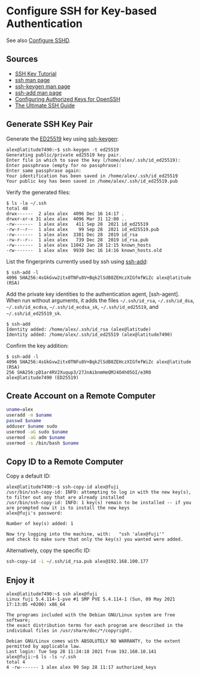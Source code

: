# Configure SSH for Key-based Authentication

See also [Configure SSHD](sshd.html).

## Sources

* [SSH Key Tutorial](https://austinsnerdythings.com/2021/04/02/ssh-key-tutorial/)
* [ssh man page](https://man7.org/linux/man-pages/man1/ssh.1.html)
* [ssh-keygen man page](https://man7.org/linux/man-pages/man1/ssh-keygen.1.html)
* [ssh-add man page](https://man7.org/linux/man-pages/man1/ssh-add.1.html0)
* [Configuring Authorized Keys for OpenSSH](https://www.ssh.com/academy/ssh/authorized-keys-openssh)
* [The Ultimate SSH Guide](https://grimoire.carcano.ch/blog/openssh-tutorial-the-ultimate-ssh-guide-to-understand-it/)

## Generate SSH Key Pair

Generate the
[ED25519](https://linux-audit.com/using-ed25519-openssh-keys-instead-of-dsa-rsa-ecdsa/)
key using
[ssh-keygen](https://man7.org/linux/man-pages/man1/ssh-keygen.1.html):

```console
alex@latitude7490:~$ ssh-keygen -t ed25519
Generating public/private ed25519 key pair.
Enter file in which to save the key (/home/alex/.ssh/id_ed25519):
Enter passphrase (empty for no passphrase):
Enter same passphrase again:
Your identification has been saved in /home/alex/.ssh/id_ed25519
Your public key has been saved in /home/alex/.ssh/id_ed25519.pub
```

Verify the generated files:

```console
$ ls -la ~/.ssh
total 48
drwx------  2 alex alex  4096 Dec 16 14:17 .
drwxr-xr-x 31 alex alex  4096 Mar 31 12:00 ..
-rw-------  1 alex alex   411 Sep 28  2021 id_ed25519
-rw-r--r--  1 alex alex    99 Sep 28  2021 id_ed25519.pub
-rw-------  1 alex alex  3381 Dec 28  2019 id_rsa
-rw-r--r--  1 alex alex   739 Dec 28  2019 id_rsa.pub
-rw-------  1 alex alex 11042 Jan 28 12:15 known_hosts
-rw-------  1 alex alex  9930 Dec 16 14:16 known_hosts.old
```
List the fingerprints currently used by ssh using
[ssh-add](https://www.man7.org/linux/man-pages/man1/ssh-add.1.html):
```
$ ssh-add -l
4096 SHA256:4sGkGvw2itx0TNFu8V+Bqk2lSdB8ZEHczXIGfmfWiZc alex@latitude (RSA)
```

Add the private key identities to the authentication agent,
[ssh-agent].
When run without arguments, it adds the files `~/.ssh/id_rsa`, `~/.ssh/id_dsa`,
`~/.ssh/id_ecdsa`, `~/.ssh/id_ecdsa_sk`, `~/.ssh/id_ed25519`, and
`~/.ssh/id_ed25519_sk`.

```
$ ssh-add
Identity added: /home/alex/.ssh/id_rsa (alex@latitude)
Identity added: /home/alex/.ssh/id_ed25519 (alex@latitude7490)
```

Confirm the key addition:
```
$ ssh-add -l
4096 SHA256:4sGkGvw2itx0TNFu8V+Bqk2lSdB8ZEHczXIGfmfWiZc alex@latitude (RSA)
256 SHA256:pD1ar4RV2Xuqup3/27JnAibnmHeQMJ4O4h05GI/e3R0 alex@latitude7490 (ED25519)
```

## Create Account on a Remote Computer

```sh
uname=alex
useradd -m $uname
passwd $uname
adduser $uname sudo
usermod -aG sudo $uname
usermod -aG adm $uname
usermod -s /bin/bash $uname
```

## Copy ID to a Remote Computer

Copy a default ID:
```console
alex@latitude7490:~$ ssh-copy-id alex@fuji
/usr/bin/ssh-copy-id: INFO: attempting to log in with the new key(s), to filter out any that are already installed
/usr/bin/ssh-copy-id: INFO: 1 key(s) remain to be installed -- if you are prompted now it is to install the new keys
alex@fuji's password:

Number of key(s) added: 1

Now try logging into the machine, with:   "ssh 'alex@fuji'"
and check to make sure that only the key(s) you wanted were added.
```

Alternatively, copy the specific ID:
```sh
ssh-copy-id -i ~/.ssh/id_rsa.pub alex@192.168.100.177
```

## Enjoy it

```console
alex@latitude7490:~$ ssh alex@fuji
Linux fuji 5.4.114-1-pve #1 SMP PVE 5.4.114-1 (Sun, 09 May 2021 17:13:05 +0200) x86_64

The programs included with the Debian GNU/Linux system are free software;
the exact distribution terms for each program are described in the
individual files in /usr/share/doc/*/copyright.

Debian GNU/Linux comes with ABSOLUTELY NO WARRANTY, to the extent
permitted by applicable law.
Last login: Tue Sep 28 11:24:18 2021 from 192.168.10.141
alex@fuji:~$ ls -ls ~/.ssh
total 4
4 -rw------- 1 alex alex 99 Sep 28 11:17 authorized_keys
```

